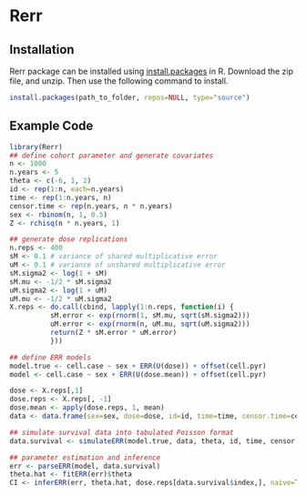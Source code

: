 # Rerr

## Installation

Rerr package can be installed using [install.packages](https://stat.ethz.ch/R-manual/R-devel/library/utils/html/install.packages.html) in R.
Download the zip file, and unzip.  Then use the following command to install.
```r
install.packages(path_to_folder, repos=NULL, type="source")
```

## Example Code

```r
library(Rerr)
## define cohort parameter and generate covariates
n <- 1000
n.years <- 5
theta <- c(-6, 1, 2)
id <- rep(1:n, each=n.years)
time <- rep(1:n.years, n)
censor.time <- rep(n.years, n * n.years)
sex <- rbinom(n, 1, 0.5)
Z <- rchisq(n * n.years, 1)

## generate dose replications
n.reps <- 400
sM <- 0.1 # variance of shared multiplicative error
uM <- 0.1 # variance of unshared multiplicative error
sM.sigma2 <- log(1 + sM)
sM.mu <- -1/2 * sM.sigma2
uM.sigma2 <- log(1 + uM)
uM.mu <- -1/2 * uM.sigma2
X.reps <- do.call(cbind, lapply(1:n.reps, function(i) {
          sM.error <- exp(rnorm(1, sM.mu, sqrt(sM.sigma2)))
          uM.error <- exp(rnorm(n, uM.mu, sqrt(uM.sigma2)))
          return(Z * sM.error * uM.error)
    	  }))

## define ERR models
model.true <- cell.case ~ sex + ERR(U(dose)) + offset(cell.pyr)
model <- cell.case ~ sex + ERR(U(dose.mean)) + offset(cell.pyr)

dose <- X.reps[,1]
dose.reps <- X.reps[, -1]
dose.mean <- apply(dose.reps, 1, mean)
data <- data.frame(sex=sex, dose=dose, id=id, time=time, censor.time=censor.time, dose.mean=dose.mean)

## simulate survival data into tabulated Poisson format
data.survival <- simulateERR(model.true, data, theta, id, time, censor.time)

## parameter estimation and inference
err <- parseERR(model, data.survival)
theta.hat <- fitERR(err)$theta
CI <- inferERR(err, theta.hat, dose.reps[data.survival$index,], naive=TRUE)
```
